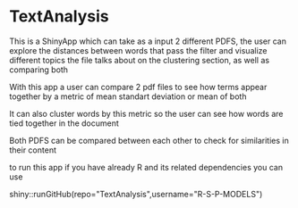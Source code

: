 # TextAnalysis
This is a ShinyApp which can take as a input 2 different PDFS, the user can explore the distances between words that pass the filter and visualize different topics the file talks about on the clustering section, as well as comparing both

With this app a user can compare 2 pdf files to see how terms appear together by a metric of mean standart deviation or mean of both

It can also cluster words by this metric so the user can see how words are tied together in the document

Both PDFS can be compared between each other to check for similarities in their content

to run this app if you have already R and its related dependencies you can use
 
 
 shiny::runGitHub(repo="TextAnalysis",username="R-S-P-MODELS")

